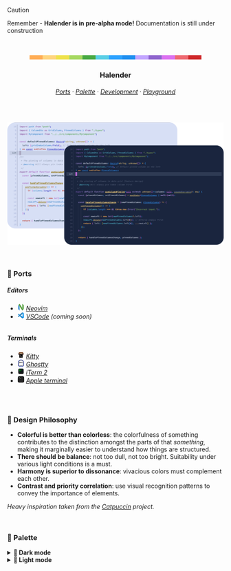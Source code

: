 > [!CAUTION]
> Remember - **Halender is in pre-alpha mode!** Documentation is still under construction

&nbsp;

<p align="center">
  <img src="./assets/docs/palette-stripe.svg" width="400" />
</p>

<h3 align="center">
 Halender
</h3>

<h6 align="center">
  <a href="https://github.com/deniskabana/halender#-ports">Ports</a>
  ·
  <a href="https://github.com/deniskabana/halender#-palette">Palette</a>
  ·
  <a href="https://github.com/catppuccin/catppuccin/tree/main/dev">Development</a>
  ·
  <a href="#">Playground</a>
</h6>

&nbsp;

<p align="center">
  <img src="./assets/screenshots/code.png" />
</p>

&nbsp;

### 📀 Ports

<h5>Editors</h5>
<h6>
  <ul>
    <li>
      <a href="./editors/nvim/"><img src="./assets/logos/logo-neovim.png" width="16" /></a>
      <a href="./editors/nvim/">Neovim</a>
    </li>
    <li>
      <a href="./editors/vscode/"><img src="./assets/logos/logo-vscode.png" width="16" /></a>
      <a href="./editors/vscode/">VSCode</a>
      <i>(coming soon)</i>
    </li>
  </ul>
</h6>

<h5>Terminals</h5>
<h6>
  <ul>
    <li>
      <a href="./terminals/kitty/"><img src="./assets/logos/logo-kitty.png" width="16" /></a>
      <a href="./terminals/kitty/">Kitty</a>
    </li>
    <li>
      <a href="./terminals/ghostty/"><img src="./assets/logos/logo-ghostty.png" width="16" /></a>
      <a href="./terminals/ghostty/">Ghostty</a>
    </li>
    <li>
      <a href="./terminals/iterm2/"><img src="./assets/logos/logo-iterm.png" width="16" /></a>
      <a href="./terminals/iterm2/">iTerm 2</a>
    </li>
    <li>
      <a href="./terminals/apple-terminal/"><img src="./assets/logos/logo-apple-terminal.png" width="16" /></a>
      <a href="./terminals/apple-terminal/">Apple&nbsp;terminal</a>
    </li>
  </ul>
</h6>

&nbsp;

### 🧠 Design Philosophy

- **Colorful is better than colorless**: the colorfulness of something contributes to the distinction amongst the parts
  of that _something_, making it marginally easier to understand how things are structured.
- **There should be balance**: not too dull, not too bright. Suitability under various light conditions is a must.
- **Harmony is superior to dissonance**: vivacious colors must complement each other.
- **Contrast and priority correlation**: use visual recognition patterns to convey the importance of elements.

_Heavy inspiration taken from the [Catpuccin](https://github.com/catppuccin/catppuccin) project._

&nbsp;

### 🎨 Palette

<!-- GEN:PALETTE:START -->

<details>
<summary><strong>🌙 Dark mode</strong></summary>
<br />
<table>
  <tr>
    <th>Color</th>
    <th>Hex</th>
    <th>Name</th>
    <th>Group</th>
    <th>Description</th>
  </tr>
  <tr>
    <td><img src="./assets/swatches/crimson_dark.svg" alt="#ef6b73" /></td>
    <td><code>#ef6b73</code></td>
    <td><strong>Crimson</strong></td>
    <td>Accent</td>
    <td><i>TBD</i></td>
  </tr>
  <tr>
    <td><img src="./assets/swatches/ruby_dark.svg" alt="#cf3a3c" /></td>
    <td><code>#cf3a3c</code></td>
    <td><strong>Ruby</strong></td>
    <td>Accent</td>
    <td><i>Error, Danger, Critical action</i></td>
  </tr>
  <tr>
    <td><img src="./assets/swatches/amber_dark.svg" alt="#ffae57" /></td>
    <td><code>#ffae57</code></td>
    <td><strong>Amber</strong></td>
    <td>Accent</td>
    <td><i>Number, Operators, Decisive keyword (e.g. return)</i></td>
  </tr>
  <tr>
    <td><img src="./assets/swatches/gold_dark.svg" alt="#ffd580" /></td>
    <td><code>#ffd580</code></td>
    <td><strong>Gold</strong></td>
    <td>Accent</td>
    <td><i>Function, Method, Primary accent</i></td>
  </tr>
  <tr>
    <td><img src="./assets/swatches/citrine_dark.svg" alt="#eFE24D" /></td>
    <td><code>#eFE24D</code></td>
    <td><strong>Citrine</strong></td>
    <td>Accent</td>
    <td><i>Warning, CTA</i></td>
  </tr>
  <tr>
    <td><img src="./assets/swatches/lime_dark.svg" alt="#a7d963" /></td>
    <td><code>#a7d963</code></td>
    <td><strong>Lime</strong></td>
    <td>Accent</td>
    <td><i>String</i></td>
  </tr>
  <tr>
    <td><img src="./assets/swatches/forest_dark.svg" alt="#4aaa45" /></td>
    <td><code>#4aaa45</code></td>
    <td><strong>Forest</strong></td>
    <td>Accent</td>
    <td><i>Success, Positive action</i></td>
  </tr>
  <tr>
    <td><img src="./assets/swatches/cyan_dark.svg" alt="#5ccfe6" /></td>
    <td><code>#5ccfe6</code></td>
    <td><strong>Cyan</strong></td>
    <td>Accent</td>
    <td><i>Property, Parameter, Argument, Member</i></td>
  </tr>
  <tr>
    <td><img src="./assets/swatches/azure_dark.svg" alt="#2190f0" /></td>
    <td><code>#2190f0</code></td>
    <td><strong>Azure</strong></td>
    <td>Accent</td>
    <td><i>Type, Class, Interface, Namespace, Accessed property</i></td>
  </tr>
  <tr>
    <td><img src="./assets/swatches/cobalt_dark.svg" alt="#2Ea3FF" /></td>
    <td><code>#2Ea3FF</code></td>
    <td><strong>Cobalt</strong></td>
    <td>Accent</td>
    <td><i>TBD, CTA</i></td>
  </tr>
  <tr>
    <td><img src="./assets/swatches/lavender_dark.svg" alt="#c3a6ff" /></td>
    <td><code>#c3a6ff</code></td>
    <td><strong>Lavender</strong></td>
    <td>Accent</td>
    <td><i>Keyword, Control flow, Loop, Conditional</i></td>
  </tr>
  <tr>
    <td><img src="./assets/swatches/amethyst_dark.svg" alt="#9066ce" /></td>
    <td><code>#9066ce</code></td>
    <td><strong>Amethyst</strong></td>
    <td>Accent</td>
    <td><i>Secondary keyword (e.g. include), Built-in members</i></td>
  </tr>
  <tr>
    <td><img src="./assets/swatches/magenta_dark.svg" alt="#dc73f1" /></td>
    <td><code>#dc73f1</code></td>
    <td><strong>Magenta</strong></td>
    <td>Accent</td>
    <td><i>Decorator, Generic Type, Uncommon keyword, Secondary accent, CTA</i></td>
  </tr>
</table>
</details>

<details>
<summary><strong>🔅 Light mode</strong></summary>
<br />
<table>
  <tr>
    <th>Color</th>
    <th>Hex</th>
    <th>Name</th>
    <th>Group</th>
    <th>Description</th>
  </tr>
  <tr>
    <td><img src="./assets/swatches/crimson_light.svg" alt="#cf2a2c" /></td>
    <td><code>#cf2a2c</code></td>
    <td><strong>Crimson</strong></td>
    <td>Accent</td>
    <td><i>TBD</i></td>
  </tr>
  <tr>
    <td><img src="./assets/swatches/ruby_light.svg" alt="#cf2a2c" /></td>
    <td><code>#cf2a2c</code></td>
    <td><strong>Ruby</strong></td>
    <td>Accent</td>
    <td><i>Error, Danger, Critical action</i></td>
  </tr>
  <tr>
    <td><img src="./assets/swatches/amber_light.svg" alt="#bf4030" /></td>
    <td><code>#bf4030</code></td>
    <td><strong>Amber</strong></td>
    <td>Accent</td>
    <td><i>Number, Operators, Decisive keyword (e.g. return)</i></td>
  </tr>
  <tr>
    <td><img src="./assets/swatches/gold_light.svg" alt="#907002" /></td>
    <td><code>#907002</code></td>
    <td><strong>Gold</strong></td>
    <td>Accent</td>
    <td><i>Function, Method, Primary accent</i></td>
  </tr>
  <tr>
    <td><img src="./assets/swatches/citrine_light.svg" alt="#c98005" /></td>
    <td><code>#c98005</code></td>
    <td><strong>Citrine</strong></td>
    <td>Accent</td>
    <td><i>Warning, CTA</i></td>
  </tr>
  <tr>
    <td><img src="./assets/swatches/lime_light.svg" alt="#339425" /></td>
    <td><code>#339425</code></td>
    <td><strong>Lime</strong></td>
    <td>Accent</td>
    <td><i>String</i></td>
  </tr>
  <tr>
    <td><img src="./assets/swatches/forest_light.svg" alt="#4aaa45" /></td>
    <td><code>#4aaa45</code></td>
    <td><strong>Forest</strong></td>
    <td>Accent</td>
    <td><i>Success, Positive action</i></td>
  </tr>
  <tr>
    <td><img src="./assets/swatches/cyan_light.svg" alt="#007ac5" /></td>
    <td><code>#007ac5</code></td>
    <td><strong>Cyan</strong></td>
    <td>Accent</td>
    <td><i>Property, Parameter, Argument, Member</i></td>
  </tr>
  <tr>
    <td><img src="./assets/swatches/azure_light.svg" alt="#0010b5" /></td>
    <td><code>#0010b5</code></td>
    <td><strong>Azure</strong></td>
    <td>Accent</td>
    <td><i>Type, Class, Interface, Namespace, Accessed property</i></td>
  </tr>
  <tr>
    <td><img src="./assets/swatches/cobalt_light.svg" alt="#2590EC" /></td>
    <td><code>#2590EC</code></td>
    <td><strong>Cobalt</strong></td>
    <td>Accent</td>
    <td><i>TBD, CTA</i></td>
  </tr>
  <tr>
    <td><img src="./assets/swatches/lavender_light.svg" alt="#9a40b3" /></td>
    <td><code>#9a40b3</code></td>
    <td><strong>Lavender</strong></td>
    <td>Accent</td>
    <td><i>Keyword, Control flow, Loop, Conditional</i></td>
  </tr>
  <tr>
    <td><img src="./assets/swatches/amethyst_light.svg" alt="#6f1f7f" /></td>
    <td><code>#6f1f7f</code></td>
    <td><strong>Amethyst</strong></td>
    <td>Accent</td>
    <td><i>Secondary keyword (e.g. include), Built-in members</i></td>
  </tr>
  <tr>
    <td><img src="./assets/swatches/magenta_light.svg" alt="#bc42ba" /></td>
    <td><code>#bc42ba</code></td>
    <td><strong>Magenta</strong></td>
    <td>Accent</td>
    <td><i>Decorator, Generic Type, Uncommon keyword, Secondary accent, CTA</i></td>
  </tr>
</table>
</details>

<!-- GEN:PALETTE:END -->
